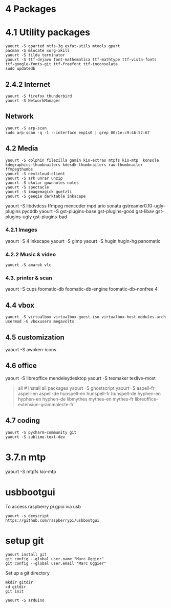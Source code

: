 # 4 Packages
# 4.1 Utility packages
```
yaourt -S gparted ntfs-3g exfat-utils mtools gpart
pacman -S mlocate xorg-xkill
yaourt -S tilda terminator
yaourt -S ttf-dejavu font-mathematica ttf-mathtype ttf-vista-fonts ttf-google-fonts-git ttf-freefont ttf-inconsolata
sudo updatedb
```
## 2.4.2 Internet
```
yaourt -S firefox thunderbird
yaourt -S NetworkManager

```

## Network
```
yaourt -S arp-scan
sudo arp-scan -q -l --interface enp1s0 | grep 00:1e:c9:46:57:67 
```


## 4.2 Media
```
yaourt -S dolphin filezilla gamin kio-extras mtpfs kio-mtp  konsole kdegraphics-thumbnailers kdesdk-thumbnailers raw-thumbnailer ffmpegthumbs
yaourt -S nextcloud-client
yaourt -S ark unrar unzip
yaourt -S okular qownnotes notes
yaourt -S spectacle
yaourt -S imagemagick guetzli
yaourt -S geeqie darktable inkscape
```

yaourt -S libdvdcss ffmpeg mencoder mpd ario sonata gstreamer0.10-ugly-plugins pycddb
yaourt -S gst-plugins-base gst-plugins-good gst-libav gst-plugins-ugly gst-plugins-bad

### 4.2.1 Images
yaourt -S 4 inkscape
yaourt -S gimp
yaourt -S hugin hugin-hg panomatic

### 4.2.2 Music & video
```
yaourt -S amarok vlc
```

### 4.3.  printer & scan
yaourt -S cups foomatic-db foomatic-db-engine foomatic-db-nonfree
4
## 4.4 vbox
```
yaourt -S virtualbox virtualbox-guest-iso virtualbox-host-modules-arch
usermod -G vboxusers megavolts
```

## 4.5 customization
yaourt -S awoken-icons
 
## 4.6 office
yaourt -S libreoffice mendeleydesktop
yaourt -S texmaker texlive-most
> all # Install all packages
yaourt -S ghostscript
yaourt -S aspell-fr aspell-en aspell-de hunspell-en hunspell-fr hunspell-de hyphen-en hyphen-en hyphen-de libmythes mythes-en mythes-fr libreoffice-extension-grammalecte-fr

## 4.7 coding
```
yaourt -S pycharm-community git
yaourt -S sublime-text-dev
```
# 3.7.n mtp
yaourt -S mtpfs kio-mtp 


# usbbootgui
To access raspberry pi gpio via usb
```
yaourt -s devscript 
https://github.com/raspberrypi/usbbootgui
```

# setup git
```
yaourt install git
git config --global user.name "Marc Oggier"
git config --global user.email "Marc Oggier"
```
Set up a git directory
```
mkdir gitdir
cd gitdir
git init
```
 ```
 yaourt -S arduino
